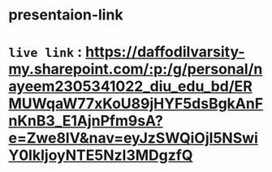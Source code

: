 # presentaion-link



# `live link` : https://daffodilvarsity-my.sharepoint.com/:p:/g/personal/nayeem2305341022_diu_edu_bd/ERMUWqaW77xKoU89jHYF5dsBgkAnFnKnB3_E1AjnPfm9sA?e=Zwe8lV&nav=eyJzSWQiOjI5NSwiY0lkIjoyNTE5NzI3MDgzfQ
